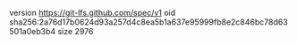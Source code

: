 version https://git-lfs.github.com/spec/v1
oid sha256:2a76d17b0624d93a257d4c8ea5b1a637e95999fb8e2c846bc78d63501a0eb3b4
size 2976
